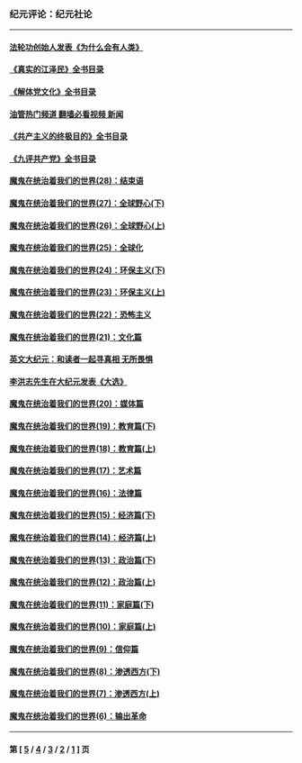 ### 纪元评论：纪元社论
---
#### [法轮功创始人发表《为什么会有人类》](../../pages/nsc422/n13912117.md?02160330) 
#### [《真实的江泽民》全书目录](../../pages/nsc422/n13721399.md?02160330) 
#### [《解体党文化》全书目录](../../pages/nsc422/n13721157.md?02160330) 
#### [油管热门频道 翻墙必看视频 新闻](ok?02160330)
#### [《共产主义的终极目的》全书目录](../../pages/nsc422/n13721048.md?02160330) 
#### [《九评共产党》全书目录](../../pages/nsc422/n13708085.md?02160330) 
#### [魔鬼在统治着我们的世界(28)：结束语](../../pages/nsc422/n10936246.md?02160330) 
#### [魔鬼在统治着我们的世界(27)：全球野心(下)](../../pages/nsc422/n10928319.md?02160330) 
#### [魔鬼在统治着我们的世界(26)：全球野心(上)](../../pages/nsc422/n10900318.md?02160330) 
#### [魔鬼在统治着我们的世界(25)：全球化](../../pages/nsc422/n10788205.md?02160330) 
#### [魔鬼在统治着我们的世界(24)：环保主义(下)](../../pages/nsc422/n10695307.md?02160330) 
#### [魔鬼在统治着我们的世界(23)：环保主义(上)](../../pages/nsc422/n10688613.md?02160330) 
#### [魔鬼在统治着我们的世界(22)：恐怖主义](../../pages/nsc422/n10614727.md?02160330) 
#### [魔鬼在统治着我们的世界(21)：文化篇](../../pages/nsc422/n10597706.md?02160330) 
#### [英文大纪元：和读者一起寻真相 无所畏惧](../../pages/nsc422/n12542027.md?02160330) 
#### [李洪志先生在大纪元发表《大选》](../../pages/nsc422/n12534746.md?02160330) 
#### [魔鬼在统治着我们的世界(20)：媒体篇](../../pages/nsc422/n10586579.md?02160330) 
#### [魔鬼在统治着我们的世界(19)：教育篇(下)](../../pages/nsc422/n10564808.md?02160330) 
#### [魔鬼在统治着我们的世界(18)：教育篇(上)](../../pages/nsc422/n10526970.md?02160330) 
#### [魔鬼在统治着我们的世界(17)：艺术篇](../../pages/nsc422/n10499093.md?02160330) 
#### [魔鬼在统治着我们的世界(16)：法律篇](../../pages/nsc422/n10485969.md?02160330) 
#### [魔鬼在统治着我们的世界(15)：经济篇(下)](../../pages/nsc422/n10469975.md?02160330) 
#### [魔鬼在统治着我们的世界(14)：经济篇(上)](../../pages/nsc422/n10457370.md?02160330) 
#### [魔鬼在统治着我们的世界(13)：政治篇(下)](../../pages/nsc422/n10448270.md?02160330) 
#### [魔鬼在统治着我们的世界(12)：政治篇(上)](../../pages/nsc422/n10444576.md?02160330) 
#### [魔鬼在统治着我们的世界(11)：家庭篇(下)](../../pages/nsc422/n10440961.md?02160330) 
#### [魔鬼在统治着我们的世界(10)：家庭篇(上)](../../pages/nsc422/n10435448.md?02160330) 
#### [魔鬼在统治着我们的世界(9)：信仰篇](../../pages/nsc422/n10432159.md?02160330) 
#### [魔鬼在统治着我们的世界(8)：渗透西方(下)](../../pages/nsc422/n10429603.md?02160330) 
#### [魔鬼在统治着我们的世界(7)：渗透西方(上)](../../pages/nsc422/n10426013.md?02160330) 
#### [魔鬼在统治着我们的世界(6)：输出革命](../../pages/nsc422/n10421536.md?02160330) 

---
#### 第 [ [5](./5.md?02160330) / [4](./4.md?02160330) / [3](./3.md?02160330) / [2](./2.md?02160330) / [1](./1.md?02160330) ] 页

